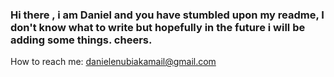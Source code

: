 ### Hi there , i am Daniel and you have stumbled upon my readme, I don't know what to write but hopefully in the future i will be adding some things. cheers.
How to reach me: danielenubiakamail@gmail.com
<!--
**daviddanielng/daviddanielng** is a ✨ _special_ ✨ repository because its `README.md` (this file) appears on your GitHub profile.

Here are some ideas to get you started:

- 🔭 I’m currently working on ...
- 🌱 I’m currently learning ...
- 👯 I’m looking to collaborate on ...
- 🤔 I’m looking for help with ...
- 💬 Ask me about ...
- 📫  ...
- 😄 Pronouns: ...
- ⚡ Fun fact: ...
-->


